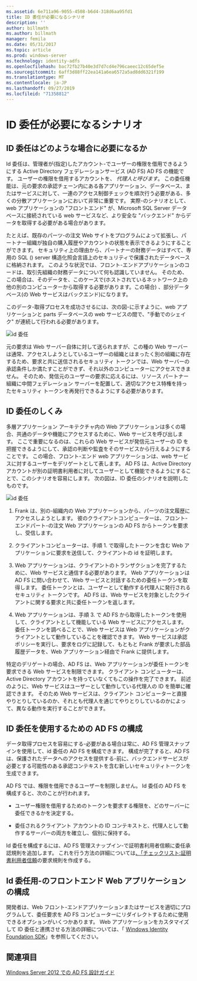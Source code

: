 ```yaml
---
ms.assetid: 6e711a96-9055-4508-b6d4-318d6aa95fd1
title: ID 委任が必要になるシナリオ
description: ''
author: billmath
ms.author: billmath
manager: femila
ms.date: 05/31/2017
ms.topic: article
ms.prod: windows-server
ms.technology: identity-adfs
ms.openlocfilehash: bac72fb27b40e3d7d7cd4e796caeec12c65def5e
ms.sourcegitcommit: 6aff3d88ff22ea141a6ea6572a5ad8dd6321f199
ms.translationtype: MT
ms.contentlocale: ja-JP
ms.lasthandoff: 09/27/2019
ms.locfileid: "71358812"
---
```

# <a name="when-to-use-identity-delegation"></a>ID 委任が必要になるシナリオ
  
## <a name="what-is-identity-delegation"></a>ID 委任はどのような場合に必要になるか  
Id 委任は、管理者が\(指定\)したアカウント\-でユーザーの権限を借用できるようにする Active Directory フェデレーションサービス (AD FS) AD FS の機能です。 ユーザーの権限を借用するアカウントを、 *代理人と呼びます*。 この委任機能は、元の要求の承認チェーン内にある各アプリケーション、データベース、またはサービスに対して、一連のアクセス制御チェックを順次行う必要がある、多くの分散アプリケーションにおいて非常に重要です。 実際\-のシナリオとして、web アプリケーションの "フロントエンド" が、Microsoft SQL Server データベースに接続されている web サービスなど、より安全な "バックエンド" からデータを取得する必要がある場合があります。  
  
たとえば、既存のパーツ\-の注文 Web サイトをプログラムによって拡張し、パートナー組織が独自の購入履歴やアカウントの状態を表示できるようにすることができます。 セキュリティ上の理由から、パートナーの財務データはすべて、専用の SQL \(\) server 構造化照会言語上のセキュリティで保護されたデータベースに格納されます。 このような状況では、フロント\-エンドアプリケーションのコードは、取引先組織の財務データについて何も認識していません。 そのため、この場合は、そのデータを、このケースで\(ホストされているネットワーク上の他の別のコンピューターから取得する必要があります。この場合\) 、部分データベース\(の Web サービスはバックエンド\)になります。  
  
このデータ\-取得プロセスを成功させるには、次の図\-に示すように、web アプリケーションと parts データベースの web サービスの間で、"手動でのシェイク" が連続して行われる必要があります。  
  
![id 委任](media/adfs2_identitydelegationconcept.gif)  
  
元の要求は Web サーバー自体に対して送られますが、この種の Web サーバーは通常、アクセスしようとしているユーザーの組織とはまったく別の組織に存在するため、要求と共に送信されるセキュリティ トークンでは、Web サーバーの承認条件しか満たすことができず、それ以外のコンピューターにアクセスできません。 そのため、発信元のユーザーの要求に応えるには、リソース パートナー組織に中間フェデレーション サーバーを配置して、適切なアクセス特権を持ったセキュリティ トークンを再発行できるようにする必要があります。  
  
## <a name="how-does-identity-delegation-work"></a>ID 委任のしくみ  
多層アプリケーション アーキテクチャ内の Web アプリケーションは多くの場合、共通のデータや機能にアクセスするために、Web サービスを呼び出します。 ここで重要になるのは、これらの Web サービスが発信元ユーザーの ID を把握できるようにして、承認の判断や監査をそのサービスから行えるようにすることです。 この場合、フロント\-エンド web アプリケーションは、web サービスに対するユーザーをデリゲートとして表します。 AD FS は、Active Directory アカウントが別の証明書利用者に対してユーザーとして機能できるようにすることで、このシナリオを容易にします。 次の図は、ID 委任のシナリオを説明したものです。  
  
![id 委任](media/adfs2_identitydelegationsteps.gif)  
  
1.  Frank は、別の\-組織内の Web アプリケーションから、パーツの注文履歴にアクセスしようとします。 彼のクライアントコンピューターは、フロント\-エンドパート\-の注文 Web アプリケーションの AD FS からトークンを要求し、受信します。  
  
2.  クライアントコンピューターは、手順 1. で取得したトークンを含む Web アプリケーションに要求を送信して、クライアントの id を証明します。  
  
3.  Web アプリケーションは、クライアントのトランザクションを完了するために、Web サービスと通信する必要があります。 Web アプリケーションは AD FS に問い合わせて、Web サービスと対話するための委任トークンを取得します。 委任トークンとは、ユーザーとして動作する代理人に発行されるセキュリティ トークンです。 AD FS は、Web サービスを対象としたクライアントに関する要求と共に委任トークンを返します。  
  
4.  Web アプリケーションは、手順 3. で AD FS から取得したトークンを使用して、クライアントとして機能している Web サービスにアクセスします。 委任トークンを調べることで、Web サービスは Web アプリケーションがクライアントとして動作していることを確認できます。 Web サービスは承認ポリシーを実行し、要求をログに記録して、もともと Frank が要求した部品履歴データを、Web アプリケーション経由で Frank に提供します。  
  
特定のデリゲートの場合、AD FS は、Web アプリケーションが委任トークンを要求できる Web サービスを制限できます。 クライアント コンピューターは、Active Directory アカウントを持っていなくてもこの操作を完了できます。 前述のように、Web サービスはユーザーとして動作している代理人の ID を簡単に確認できます。 そのため Web サービスは、クライアント コンピューターと直接やりとりしているのか、それとも代理人を通じてやりとりしているのかによって、異なる動作を実行することができます。  
  
## <a name="configuring-ad-fs-for-identity-delegation"></a>ID 委任を使用するための AD FS の構成  
データ取得プロセスを容易にする\-必要がある場合は常に、AD FS 管理スナップインを使用して、id 委任の AD FS を構成できます。 構成が完了すると、AD FS は、保護されたデータへのアクセスを提供する\-前に、バックエンドサービスが必要とする可能性のある承認コンテキストを含む新しいセキュリティトークンを生成できます。  
  
AD FS では、権限を借用できるユーザーを制限しません。 Id 委任の AD FS を構成すると、次のことが行われます。  
  
-   ユーザー権限を借用するためのトークンを要求する権限を、どのサーバーに委任できるかを決定する。  
  
-   委任されるクライアント アカウントの ID コンテキストと、代理人として動作するサーバーの両方を確立し、個別に保持する。  
  
Id 委任を構成するには、AD FS 管理スナップイン\-で証明書利用者信頼に委任承認規則を追加します。 これを行う方法の詳細については[、「チェックリスト:証明書利用者信頼](../../ad-fs/deployment/Checklist--Creating-Claim-Rules-for-a-Relying-Party-Trust.md)の要求規則を作成する。  
  
## <a name="configuring-the-front-end-web-application-for-identity-delegation"></a>Id 委任用\-のフロントエンド Web アプリケーションの構成  
開発者は、Web フロント\-エンドアプリケーションまたはサービスを適切にプログラムして、委任要求を AD FS コンピューターにリダイレクトするために使用できるオプションがいくつかあります。 Web アプリケーションをカスタマイズして ID 委任と連携させる方法の詳細については、「 [Windows Identity Foundation SDK](https://go.microsoft.com/fwlink/?LinkId=122266)」を参照してください。  
  
## <a name="see-also"></a>関連項目
[Windows Server 2012 での AD FS 設計ガイド](AD-FS-Design-Guide-in-Windows-Server-2012.md)
